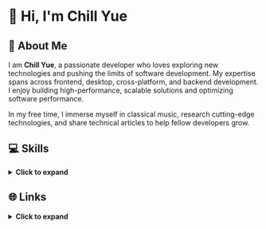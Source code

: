 # 👋 Hi, I'm Chill Yue

## 🌟 About Me

I am **Chill Yue**, a passionate developer who loves exploring new technologies and pushing the limits of software development. My expertise spans across frontend, desktop, cross-platform, and backend development. I enjoy building high-performance, scalable solutions and optimizing software performance.

In my free time, I immerse myself in classical music, research cutting-edge technologies, and share technical articles to help fellow developers grow.


## 💻 Skills

<details>
<summary><strong>Click to expand</strong></summary>

- **Frontend Development**: React, Vue  
- **Desktop Development**: Electron, Tauri  
- **Cross-Platform Development**: Flutter, React Native  
- **Backend Development**: Go, Node.js  

</details>

## 🌐 Links

<details>
<summary><strong>Click to expand</strong></summary>

- **Personal Website**: [冷玥玥 - 个人主页](https://chill-yue.github.io/chill-yue) 

</details>
